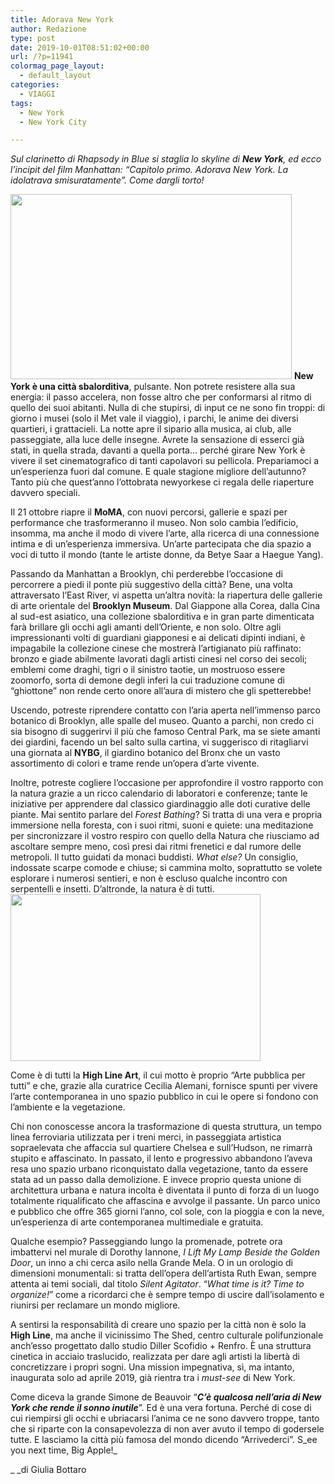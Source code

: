 ```yaml
---
title: Adorava New York
author: Redazione
type: post
date: 2019-10-01T08:51:02+00:00
url: /?p=11941
colormag_page_layout:
  - default_layout
categories:
  - VIAGGI
tags:
  - New York
  - New York City

---
```

_Sul clarinetto di Rhapsody in Blue si staglia lo skyline di **New York**, ed ecco l’incipit del film Manhattan: “Capitolo primo. Adorava New York. La idolatrava smisuratamente”. Come dargli torto!_

<img decoding="async" loading="lazy" class="alignleft wp-image-11944" src="https://progressonline.it/wp-content/uploads/2019/10/one-world-trade-center-336594_1280-300x197.jpg" alt="" width="450" height="296" /> **New York è una città sbalorditiva**, pulsante. Non potrete resistere alla sua energia: il passo accelera, non fosse altro che per conformarsi al ritmo di quello dei suoi abitanti. Nulla di che stupirsi, di input ce ne sono fin troppi: di giorno i musei (solo il Met vale il viaggio), i parchi, le anime dei diversi quartieri, i grattacieli. La notte apre il sipario alla musica, ai club, alle passeggiate, alla luce delle insegne. Avrete la sensazione di esserci già stati, in quella strada, davanti a quella porta&#8230; perché girare New York è vivere il set cinematografico di tanti capolavori su pellicola. Prepariamoci a un’esperienza fuori dal comune. E quale stagione migliore dell’autunno? Tanto più che quest’anno l’ottobrata newyorkese ci regala delle riaperture davvero speciali.

Il 21 ottobre riapre il **MoMA**, con nuovi percorsi, gallerie e spazi per performance che trasformeranno il museo. Non solo cambia l’edificio, insomma, ma anche il modo di vivere l’arte, alla ricerca di una connessione intima e di un’esperienza immersiva. Un’arte partecipata che dia spazio a voci di tutto il mondo (tante le artiste donne, da Betye Saar a Haegue Yang).

Passando da Manhattan a Brooklyn, chi perderebbe l’occasione di percorrere a piedi il ponte più suggestivo della città? Bene, una volta attraversato l’East River, vi aspetta un’altra novità: la riapertura delle gallerie di arte orientale del **Brooklyn Museum**. Dal Giappone alla Corea, dalla Cina al sud-est asiatico, una collezione sbalorditiva e in gran parte dimenticata farà brillare gli occhi agli amanti dell’Oriente, e non solo. Oltre agli impressionanti volti di guardiani giapponesi e ai delicati dipinti indiani, è impagabile la collezione cinese che mostrerà l’artigianato più raffinato: bronzo e giade abilmente lavorati dagli artisti cinesi nel corso dei secoli; emblemi come draghi, tigri o il sinistro taotie, un mostruoso essere  zoomorfo, sorta di demone degli inferi la cui traduzione comune di “ghiottone” non rende certo onore all’aura di mistero che gli spetterebbe!

Uscendo, potreste riprendere contatto con l’aria aperta nell’immenso parco botanico di Brooklyn, alle spalle del museo. Quanto a parchi, non credo ci sia bisogno di suggerirvi il più che famoso Central Park, ma se siete amanti dei giardini, facendo un bel salto sulla cartina, vi suggerisco di ritagliarvi una giornata al **NYBG**, il giardino botanico del Bronx che un vasto assortimento di colori e trame rende un’opera d&#8217;arte vivente.

Inoltre, potreste cogliere l’occasione per approfondire il vostro rapporto con la natura grazie a un ricco calendario di laboratori e conferenze; tante le iniziative per apprendere dal classico giardinaggio alle doti curative delle piante. Mai sentito parlare del _Forest Bathing_? Si tratta di una vera e propria immersione nella foresta, con i suoi ritmi, suoni e quiete: una meditazione per sincronizzare il vostro respiro con quello della Natura che riusciamo ad ascoltare sempre meno, così presi dai ritmi frenetici e dal rumore delle metropoli. Il tutto guidati da monaci buddisti. _What else?_ Un consiglio, indossate scarpe comode e chiuse; si cammina molto, soprattutto se volete esplorare i numerosi sentieri, e non è escluso qualche incontro con serpentelli e insetti. D’altronde, la natura è di tutti.<img decoding="async" loading="lazy" class="alignright wp-image-11942" src="https://progressonline.it/wp-content/uploads/2019/10/new-york-2699520_1280-300x200.jpg" alt="" width="400" height="267" />

Come è di tutti la **High Line Art**, il cui motto è proprio “Arte pubblica per tutti” e che, grazie alla curatrice Cecilia Alemani, fornisce spunti per vivere l’arte contemporanea in uno spazio pubblico in cui le opere si fondono con l’ambiente e la vegetazione.

Chi non conoscesse ancora la trasformazione di questa struttura, un tempo linea ferroviaria utilizzata per i treni merci, in passeggiata artistica sopraelevata che affaccia sul quartiere Chelsea e sull’Hudson, ne rimarrà stupito e affascinato. In passato, il lento e progressivo abbandono l’aveva resa uno spazio urbano riconquistato dalla vegetazione, tanto da essere stata ad un passo dalla demolizione. E invece proprio questa unione di architettura urbana e natura incolta è diventata il punto di forza di un luogo totalmente riqualificato che affascina e avvolge il passante. Un parco unico e pubblico che offre 365 giorni l’anno, col sole, con la pioggia e con la neve, un’esperienza di arte contemporanea multimediale e gratuita.

Qualche esempio? Passeggiando lungo la promenade, potrete ora imbattervi nel murale di Dorothy Iannone, _I Lift My Lamp Beside the Golden Door_, un inno a chi cerca asilo nella Grande Mela. O in un orologio di dimensioni monumentali: si tratta dell’opera dell’artista Ruth Ewan, sempre attenta ai temi sociali, dal titolo _Silent Agitator_. “_What time is it? Time to organize!_” come a ricordarci che è sempre tempo di uscire dall’isolamento e riunirsi per reclamare un mondo migliore.

A sentirsi la responsabilità di creare uno spazio per la città non è solo la **High Line**, ma anche il vicinissimo The Shed, centro culturale polifunzionale anch’esso progettato dallo studio Diller Scofidio + Renfro. È una struttura cinetica in acciaio traslucido, realizzata per dare agli artisti la libertà di concretizzare i propri sogni. Una mission impegnativa, sì, ma intanto, inaugurata solo ad aprile 2019, già rientra tra i _must-see_ di New York.

Come diceva la grande Simone de Beauvoir “**_C’è qualcosa nell’aria di New York che rende il sonno inutile_**”. Ed è una vera fortuna. Perché di cose di cui riempirsi gli occhi e ubriacarsi l’anima ce ne sono davvero troppe, tanto che si riparte con la consapevolezza di non aver avuto il tempo di godersele tutte. E lasciamo la città più famosa del mondo dicendo “Arrivederci”. S_ee you next time, Big Apple!_

_ _di Giulia Bottaro